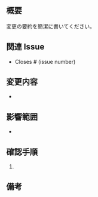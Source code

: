 <!-- PR テンプレート -->

## 概要
変更の要約を簡潔に書いてください。

## 関連 Issue
- Closes # (issue number)

## 変更内容
- 

## 影響範囲
- 

## 確認手順
1. 

## 備考

